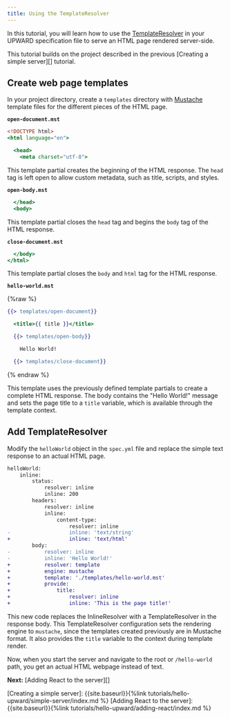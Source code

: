 ```yaml
---
title: Using the TemplateResolver
---
```


In this tutorial, you will learn how to use the [TemplateResolver][] in your UPWARD specification file to serve an HTML page rendered server-side.

This tutorial builds on the project described in the previous [Creating a simple server][] tutorial.

## Create web page templates

In your project directory, create a `templates` directory with [Mustache][] template files for the different pieces of the HTML page.

**`open-document.mst`**

```mustache
<!DOCTYPE html>
<html language="en">

  <head>
    <meta charset="utf-8">
```

This template partial creates the beginning of the HTML response.
The `head` tag is left open to allow custom metadata, such as title, scripts, and styles.

**`open-body.mst`**

```mustache
  </head>
  <body>
```

This template partial closes the `head` tag and begins the `body` tag of the HTML response.

**`close-document.mst`**

```mustache
  </body>
</html>
```

This template partial closes the `body` and `html` tag for the HTML response.

**`hello-world.mst`**

{%raw %}

```mustache
{{> templates/open-document}}

  <title>{{ title }}</title>

  {{> templates/open-body}}

    Hello World!

  {{> templates/close-document}}
```

{% endraw %}

This template uses the previously defined template partials to create a complete HTML response.
The body contains the "Hello World!" message and sets the page title to a `title` variable, which is available through the template context.

## Add TemplateResolver

Modify the `helloWorld` object in the `spec.yml` file and replace the simple text response to an actual HTML page.

```diff
helloWorld:
    inline:
        status:
            resolver: inline
            inline: 200
        headers:
            resolver: inline
            inline:
                content-type:
                    resolver: inline
-                   inline: 'text/string'
+                   inline: 'text/html'
        body:
-           resolver: inline
-           inline: 'Hello World!'
+           resolver: template
+           engine: mustache
+           template: './templates/hello-world.mst'
+           provide:
+               title:
+                   resolver: inline
+                   inline: 'This is the page title!'
```

This new code replaces the InlineResolver with a TemplateResolver in the response body.
This TemplateResolver configuration sets the rendering engine to `mustache`, since the templates created previously are in Mustache format.
It also provides the `title` variable to the context during template render.

Now, when you start the server and navigate to the root or `/hello-world` path, you get an actual HTML webpage instead of text.

**Next:** [Adding React to the server][]

[Creating a simple server]: {{site.baseurl}}{%link tutorials/hello-upward/simple-server/index.md %}
[Adding React to the server]: {{site.baseurl}}{%link tutorials/hello-upward/adding-react/index.md %}

[Mustache]: https://mustache.github.io/mustache.5.html
[TemplateResolver]: https://github.com/magento-research/pwa-studio/tree/develop/packages/upward-spec#templateresolver
